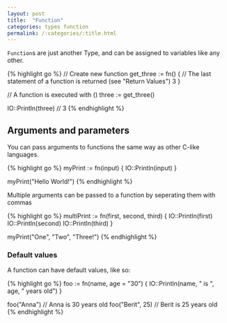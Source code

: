 ```yaml
---
layout: post
title:  "Function"
categories: types function
permalink: /:categories/:title.html
---
```


`Function`s are just another Type, and can be assigned to variables like any other.

{% highlight go %}
// Create new function
get_three := fn() {
	// The last statement of a function is returned (see "Return Values")
	3
}

// A function is executed with ()
three := get_three()

IO::Println(three) // 3
{% endhighlight %}

## Arguments and parameters

You can pass arguments to functions the same way as other C-like languages.

{% highlight go %}
myPrint := fn(input) {
	IO::Println(input)
}

myPrint("Hello World!")
{% endhighlight %}

Multiple arguments can be passed to a function by seperating them with commas

{% highlight go %}
multiPrint := fn(first, second, third) {
	IO::Println(first)
	IO::Println(second)
	IO::Println(third)
}

myPrint("One", "Two", "Three!")
{% endhighlight %}

### Default values

A function can have default values, like so:

{% highlight go %}
foo := fn(name, age = "30") {
	IO::Println(name, " is ", age, " years old")
}

foo("Anna") // Anna is 30 years old
foo("Berit", 25) // Berit is 25 years old
{% endhighlight %}
